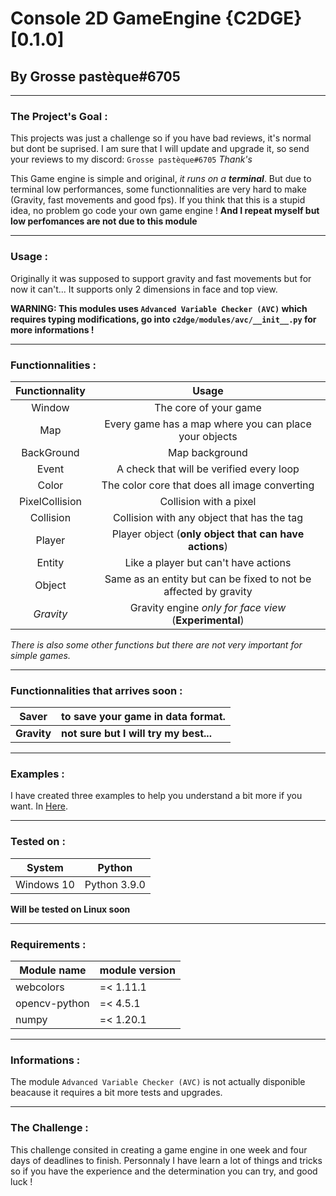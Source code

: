 # Console 2D GameEngine {C2DGE} [0.1.0]

## By Grosse pastèque#6705

-------------

### The Project's Goal :

This projects was just a challenge so if you have bad reviews, it's normal but dont be suprised.
I am sure that I will update and upgrade it, so send your reviews to my discord: `Grosse pastèque#6705`
*Thank's*

This Game engine is simple and original, *it runs on a **terminal***.
But due to terminal low performances, some functionnalities are very hard to make (Gravity, fast movements and good fps).
If you think that this is a stupid idea, no problem go code your own game engine !
__**And I repeat myself but low perfomances are not due to this module**__

-------------

### Usage :

Originally it was supposed to support gravity and fast movements but for now it can't...
It supports only 2 dimensions in face and top view.

**__WARNING__: This modules uses `Advanced Variable Checker (AVC)` which requires typing modifications, go into `c2dge/modules/avc/__init__.py` for more informations !**

-------------

### Functionnalities :

| Functionnality  | Usage  |
| :------------: | :------------: |
| Window  | The core of your game  |
| Map  | Every game has a map where you can place your objects  |
| BackGround  | Map background  |
| Event  | A check that will be verified every loop  |
| Color  | The color core that does all image converting  |
| PixelCollision  | Collision with a pixel  |
| Collision  | Collision with any object that has the tag |
| Player  | Player object (**only object that can have actions**)  |
| Entity  | Like a player but can't have actions  |
| Object  | Same as an entity but can be fixed to not be affected by gravity |
| *Gravity*  | Gravity engine *only for face view* (**Experimental**)  |

*There is also some other functions but there are not very important for simple games.*

------------

### Functionnalities that arrives soon :

| Saver  | to save your game in data format.  |
| ------------ | ------------ |
| **Gravity**  | **not sure but I will try my best...**  |

------------

### Examples :

I have created three examples to help you understand a bit more if you want.
In [Here](./examples/).

------------

### Tested on :

| System  | Python  |
| ------------ | ------------ |
| Windows 10 | Python 3.9.0  |

**Will be tested on Linux soon**

------------

### Requirements :

| Module name  | module version  |
| ------------ | ------------ |
| webcolors  | =< 1.11.1  |
| opencv-python  | =< 4.5.1  |
| numpy  | =< 1.20.1  |

------------

### Informations :

The module `Advanced Variable Checker (AVC)` is not actually disponible beacause it requires a bit more tests and upgrades.

------------

### The Challenge :

This challenge consited in creating a game engine in one week and four days of deadlines to finish.
Personnaly I have learn a lot of things and tricks so if you have the experience and the determination you can try, and good luck !